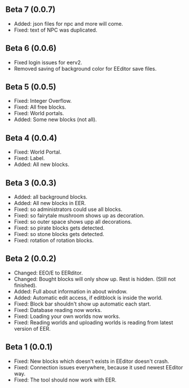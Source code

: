 ## Beta 7 (0.0.7)
* Added: json files for npc and more will come.  
* Fixed: text of NPC was duplicated.


## Beta 6 (0.0.6)
* Fixed login issues for eerv2.  
* Removed saving of background color for EEditor save files.  

## Beta 5 (0.0.5)  
* Fixed: Integer Overflow.  
* Fixed: All free blocks.  
* Fixed: World portals.  
* Added: Some new blocks (not all).

## Beta 4 (0.0.4)
* Fixed: World Portal.  
* Fixed: Label.  
* Added: All new blocks.


## Beta 3 (0.0.3)  
* Added: all background blocks.  
* Added: All new blocks in EER.  
* Fixed: so administrators could use all blocks.  
* Fixed: so fairytale mushroom shows up as decoration.  
* Fixed: so outer space shows upp all decorations.  
* Fixed: so pirate blocks gets detected.  
* Fixed: so stone blocks gets detected.  
* Fixed: rotation of rotation blocks.   
    
## Beta 2 (0.0.2)  
* Changed: EEO/E to EERditor.  
* Changed: Bought blocks will only show up. Rest is hidden. (Still not finished).  
* Added: Full about information in about window. 
* Added: Automatic edit access, if editblock is inside the world.  
* Fixed: Block bar shouldn't show up automatic each start.   
* Fixed: Database reading now works.  
* Fixed: Loading your own worlds now works.  
* Fixed: Reading worlds and uploading worlds is reading from latest version of EER.  

## Beta 1 (0.0.1)
* Fixed: New blocks which doesn't exists in EEditor doesn't crash.  
* Fixed: Connection issues everywhere, because it used newest EEditor way.  
* Fixed: The tool should now work with EER.  
